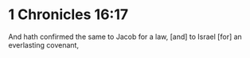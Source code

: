 # 1 Chronicles 16:17

And hath confirmed the same to Jacob for a law, [and] to Israel [for] an everlasting covenant,